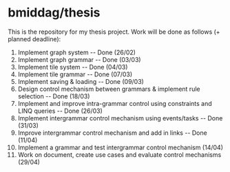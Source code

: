 # bmiddag/thesis
This is the repository for my thesis project. Work will be done as follows (+ planned deadline):

1. Implement graph system -- Done (26/02)
2. Implement graph grammar -- Done (03/03)
3. Implement tile system -- Done (04/03)
4. Implement tile grammar -- Done (07/03)
5. Implement saving & loading -- Done (09/03)
6. Design control mechanism between grammars & implement rule selection -- Done (18/03)
7. Implement and improve intra-grammar control using constraints and LINQ queries -- Done (26/03)
8. Implement intergrammar control mechanism using events/tasks -- Done (31/03)
9. Improve intergrammar control mechanism and add in links -- Done (11/04)
10. Implement a grammar and test intergrammar control mechanism (14/04)
11. Work on document, create use cases and evaluate control mechanisms (29/04)